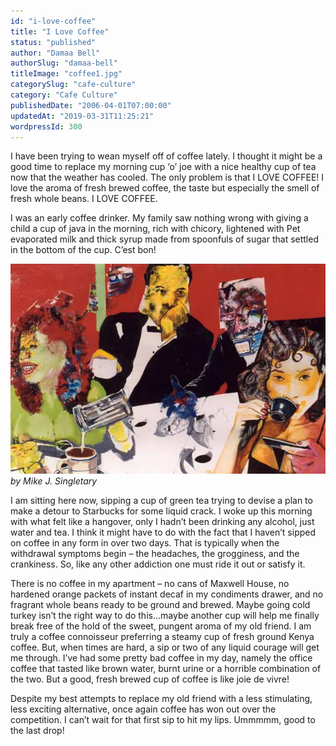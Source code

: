 ```yaml
---
id: "i-love-coffee"
title: "I Love Coffee"
status: "published"
author: "Damaa Bell"
authorSlug: "damaa-bell"
titleImage: "coffee1.jpg"
categorySlug: "cafe-culture"
category: "Cafe Culture"
publishedDate: "2006-04-01T07:00:00"
updatedAt: "2019-03-31T11:25:21"
wordpressId: 300
---
```


I have been trying to wean myself off of coffee lately. I thought it might be a good time to replace my morning cup ‘o’ joe with a nice healthy cup of tea now that the weather has cooled. The only problem is that I LOVE COFFEE! I love the aroma of fresh brewed coffee, the taste but especially the smell of fresh whole beans. I LOVE COFFEE.

I was an early coffee drinker. My family saw nothing wrong with giving a child a cup of java in the morning, rich with chicory, lightened with Pet evaporated milk and thick syrup made from spoonfuls of sugar that settled in the bottom of the cup. C’est bon!

![coffee art](coffee1.jpg)  
*by Mike J. Singletary*

I am sitting here now, sipping a cup of green tea trying to devise a plan to make a detour to Starbucks for some liquid crack. I woke up this morning with what felt like a hangover, only I hadn’t been drinking any alcohol, just water and tea. I think it might have to do with the fact that I haven’t sipped on coffee in any form in over two days. That is typically when the withdrawal symptoms begin – the headaches, the grogginess, and the crankiness. So, like any other addiction one must ride it out or satisfy it.

There is no coffee in my apartment – no cans of Maxwell House, no hardened orange packets of instant decaf in my condiments drawer, and no fragrant whole beans ready to be ground and brewed. Maybe going cold turkey isn’t the right way to do this…maybe another cup will help me finally break free of the hold of the sweet, pungent aroma of my old friend. I am truly a coffee connoisseur preferring a steamy cup of fresh ground Kenya coffee. But, when times are hard, a sip or two of any liquid courage will get me through. I’ve had some pretty bad coffee in my day, namely the office coffee that tasted like brown water, burnt urine or a horrible combination of the two. But a good, fresh brewed cup of coffee is like joie de vivre!

Despite my best attempts to replace my old friend with a less stimulating, less exciting alternative, once again coffee has won out over the competition. I can’t wait for that first sip to hit my lips. Ummmmm, good to the last drop!
